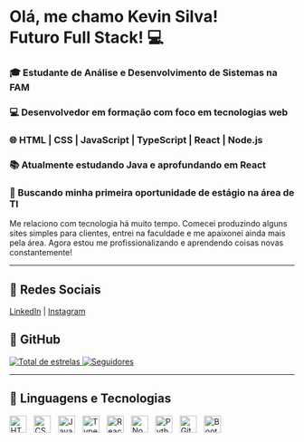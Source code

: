 <h1><b>Olá, me chamo Kevin Silva!</b><br>
Futuro Full Stack! 💻
</h1>
<h3>🎓 Estudante de Análise e Desenvolvimento de Sistemas na FAM</h3>
<h3>💻 Desenvolvedor em formação com foco em tecnologias web</h3>
<h3>🌐 HTML | CSS | JavaScript | TypeScript | React | Node.js</h3> 
<h3>📚 Atualmente estudando Java e aprofundando em React</h3> 
<h3>🚀 Buscando minha primeira oportunidade de estágio na área de TI</h3> 

<p>Me relaciono com tecnologia há muito tempo. Comecei produzindo alguns sites simples para clientes, entrei na faculdade e me apaixonei ainda mais pela área. Agora estou me profissionalizando e aprendendo coisas novas constantemente!</p>

<hr>

<h2>📱 Redes Sociais</h2>
<p>
<a href="https://www.linkedin.com/in/kevin-silva-ads">LinkedIn</a> | 
<a href="https://www.instagram.com/kevin_8silva/">Instagram</a>
</p>

<h2>🚀 GitHub</h2>
<p align="left">
    <a href="https://github.com/Victorcocchi?tab=repositories&sort=stargazers">
        <img 
            alt="Total de estrelas" 
            title="Total de estrelas no GitHub" 
            src="https://custom-icon-badges.demolab.com/github/stars/Victorcocchi?color=55960c&style=for-the-badge&labelColor=488207&logo=star&label=Estrelas"
        />
    </a>
    <a href="https://github.com/Victorcocchi?tab=followers">
        <img 
            alt="Seguidores" 
            title="Me siga no GitHub" 
            src="https://custom-icon-badges.demolab.com/github/followers/Victorcocchi?color=236ad3&labelColor=1155ba&style=for-the-badge&logo=github&label=Seguidores&logoColor=white"
        />
    </a>
</p>

<hr>

<h2>🤖 Linguagens e Tecnologias</h2>
  

<img 
    align="left" 
    alt="HTML"
    title="HTML" 
    width="30px" 
    style="padding-right: 10px;" 
    src="https://cdn.jsdelivr.net/gh/devicons/devicon@latest/icons/html5/html5-original.svg" 
/>
<img 
    align="left" 
    alt="CSS" 
    title="CSS"
    width="30px" 
    style="padding-right: 10px;" 
    src="https://cdn.jsdelivr.net/gh/devicons/devicon@latest/icons/css3/css3-original.svg" 
/>

<img 
    align="left" 
    alt="JavaScript" 
    title="JavaScript"
    width="30px" 
    style="padding-right: 10px;" 
    src="https://cdn.jsdelivr.net/gh/devicons/devicon@latest/icons/javascript/javascript-original.svg" 
/>

<img 
    align="left" 
    alt="TypeScript" 
    title="TypeScript"
    width="30px" 
    style="padding-right: 10px;" 
    src= "https://cdn.jsdelivr.net/gh/devicons/devicon@latest/icons/typescript/typescript-original.svg"
/>
<img 
    align="left" 
    alt="React" 
    title="React"
    width="30px" 
    style="padding-right: 10px;" 
    src= "https://cdn.jsdelivr.net/gh/devicons/devicon@latest/icons/react/react-original.svg"
/>

<img 
    align="left" 
    alt="Node.js" 
    title="Node.js"
    width="30px" 
    style="padding-right: 10px;" 
    src= "https://cdn.jsdelivr.net/gh/devicons/devicon@latest/icons/nodejs/nodejs-original-wordmark.svg"
/>


<img 
    align="left" 
    alt="Python" 
    title="Python"
    width="30px" 
    style="padding-right: 10px;" 
    src="https://cdn.jsdelivr.net/gh/devicons/devicon@latest/icons/python/python-original.svg"
/>
<img 
    align="left" 
    alt="Git" 
    title="Git"
    width="30px" 
    style="padding-right: 10px;" 
    src="https://cdn.jsdelivr.net/gh/devicons/devicon@latest/icons/git/git-original.svg" 
/>
<img 
    align="left" 
    alt="Bootstrap" 
    title="Bootstrap"
    width="30px" 
    style="padding-right: 10px;" 
    src="https://cdn.jsdelivr.net/gh/devicons/devicon@latest/icons/bootstrap/bootstrap-original.svg" 
/>

            
          


<br/>
<br/>



